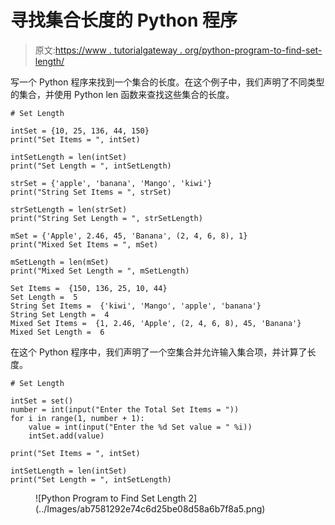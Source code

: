 # 寻找集合长度的 Python 程序

> 原文:[https://www . tutorialgateway . org/python-program-to-find-set-length/](https://www.tutorialgateway.org/python-program-to-find-set-length/)

写一个 Python 程序来找到一个集合的长度。在这个例子中，我们声明了不同类型的集合，并使用 Python len 函数来查找这些集合的长度。

```
# Set Length

intSet = {10, 25, 136, 44, 150}
print("Set Items = ", intSet)

intSetLength = len(intSet)
print("Set Length = ", intSetLength)

strSet = {'apple', 'banana', 'Mango', 'kiwi'}
print("String Set Items = ", strSet)

strSetLength = len(strSet)
print("String Set Length = ", strSetLength)

mSet = {'Apple', 2.46, 45, 'Banana', (2, 4, 6, 8), 1}
print("Mixed Set Items = ", mSet)

mSetLength = len(mSet)
print("Mixed Set Length = ", mSetLength)
```

```
Set Items =  {150, 136, 25, 10, 44}
Set Length =  5
String Set Items =  {'kiwi', 'Mango', 'apple', 'banana'}
String Set Length =  4
Mixed Set Items =  {1, 2.46, 'Apple', (2, 4, 6, 8), 45, 'Banana'}
Mixed Set Length =  6
```

在这个 Python 程序中，我们声明了一个空集合并允许输入集合项，并计算了长度。

```
# Set Length

intSet = set()
number = int(input("Enter the Total Set Items = "))
for i in range(1, number + 1):
    value = int(input("Enter the %d Set value = " %i))
    intSet.add(value)

print("Set Items = ", intSet)

intSetLength = len(intSet)
print("Set Length = ", intSetLength)
```

<figure class="wp-block-image size-large">![Python Program to Find Set Length 2](../Images/ab7581292e74c6d25be08d58a6b7f8a5.png)</figure>